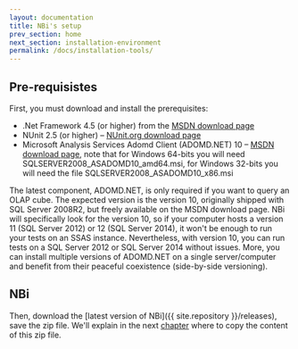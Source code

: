 ```yaml
---
layout: documentation
title: NBi's setup
prev_section: home
next_section: installation-environment
permalink: /docs/installation-tools/
---
```

## Pre-requisistes

First, you must download and install the prerequisites:

* .Net Framework 4.5 (or higher) from the [MSDN download page](http://www.microsoft.com/en-us/download/details.aspx?id=30653)
* NUnit 2.5 (or higher) – [NUnit.org download page](http://www.nunit.org/index.php?p=download)
* Microsoft Analysis Services Adomd Client (ADOMD.NET) 10 – [MSDN download page](http://www.microsoft.com/fr-fr/download/details.aspx?id=30440), note that for Windows 64-bits you will need SQLSERVER2008_ASADOMD10_amd64.msi, for Windows 32-bits you will need the file SQLSERVER2008_ASADOMD10_x86.msi

The latest component, ADOMD.NET, is only required if you want to query an OLAP cube. The expected version is the version 10, originally shipped with SQL Server 2008R2, but freely available on the MSDN download page. NBi will specifically look for the version 10, so if your computer hosts a version 11 (SQL Server 2012) or 12 (SQL Server 2014), it won't be enough to run your tests on an SSAS instance. Nevertheless, with version 10, you can run tests on a SQL Server 2012 or SQL Server 2014 without issues. More, you can install multiple versions of ADOMD.NET on a single server/computer and benefit from their peaceful coexistence (side-by-side versioning).

## NBi

Then, download the [latest version of NBi]({{ site.repository }}/releases), save the zip file. We'll explain in the next [chapter](../installation-test-suite) where to copy the content of this zip file.
